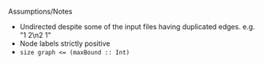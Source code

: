 Assumptions/Notes

- Undirected despite some of the input files having duplicated edges. e.g. "1
  2\n2 1"
- Node labels strictly positive
- `size graph <= (maxBound :: Int)`
